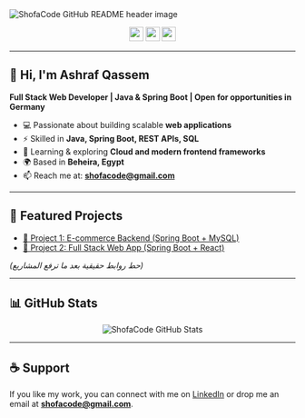 <img src="https://github.com/shofacode/shofacode/blob/master/header.png" alt="ShofaCode GitHub README header image">

<p align="center">
  <a href="https://www.linkedin.com/in/shofacode"><img src="https://img.shields.io/badge/linkedin-%230077B5.svg?&style=for-the-badge&logo=linkedin&logoColor=white" height=25></a>
  <a href="mailto:shofacode@gmail.com"><img src="https://img.shields.io/badge/email-%23D14836.svg?&style=for-the-badge&logo=gmail&logoColor=white" height=25></a>
  <a href="https://github.com/shofacode"><img src="https://img.shields.io/badge/github-%2312100E.svg?&style=for-the-badge&logo=github&logoColor=white" height=25></a>
  <!-- بعدين تقدر تضيف تويتر أو موقعك لو حجزت دومين -->
</p>

---

## 👋 Hi, I'm Ashraf Qassem
**Full Stack Web Developer | Java & Spring Boot | Open for opportunities in Germany**

- 💻 Passionate about building scalable **web applications**  
- ⚡ Skilled in **Java, Spring Boot, REST APIs, SQL**  
- 🌱 Learning & exploring **Cloud and modern frontend frameworks**  
- 🌍 Based in **Beheira, Egypt**  
- 📫 Reach me at: **shofacode@gmail.com**

---

## 🚀 Featured Projects
- [🔗 Project 1: E-commerce Backend (Spring Boot + MySQL)](https://github.com/shofacode/your-repo)
- [🔗 Project 2: Full Stack Web App (Spring Boot + React)](https://github.com/shofacode/your-repo)

*(حط روابط حقيقية بعد ما ترفع المشاريع)*

---

## 📊 GitHub Stats
<p align="center">
  <img src="https://github-readme-stats.vercel.app/api?username=shofacode&show_icons=true&theme=tokyonight" alt="ShofaCode GitHub Stats">
</p>

---

## ☕ Support
If you like my work, you can connect with me on [LinkedIn](https://www.linkedin.com/in/shofacode) or drop me an email at **shofacode@gmail.com**.

